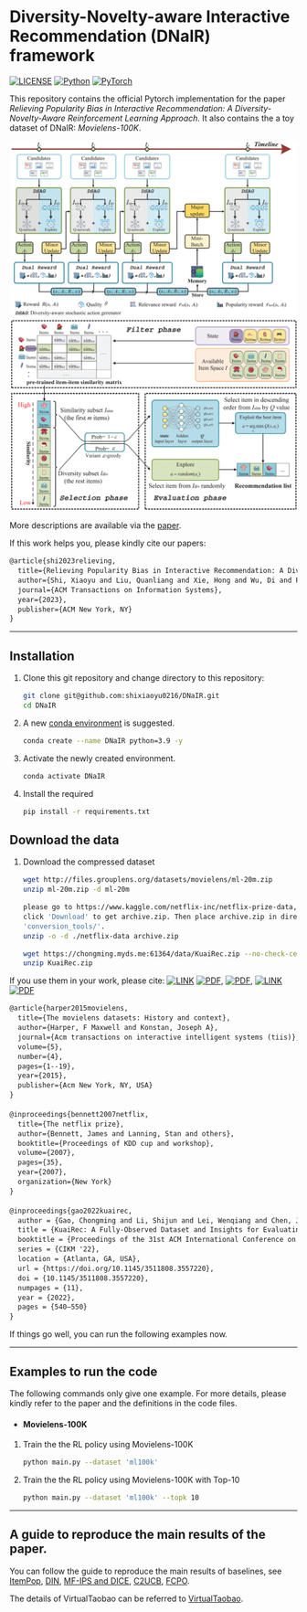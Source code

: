 # Diversity-Novelty-aware Interactive Recommendation (DNaIR) framework

[![LICENSE](https://img.shields.io/badge/license-MIT-green)](https://github.com/shixiaoyu0216/DNaIR/blob/main/LICENSE)
[![Python](https://img.shields.io/badge/python-3.9-blue.svg)](https://www.python.org/)
[![PyTorch](https://img.shields.io/badge/pytorch-1.9.0+cu111-%237732a8)](https://pytorch.org/)

This repository contains the official Pytorch implementation for the paper *Relieving Popularity Bias in Interactive Recommendation: A Diversity-Novelty-Aware Reinforcement Learning Approach*. It also contains the a toy dataset of DNaIR: *Movielens-100K*.

<img src="figs/Framework.png" alt="Framework" style="zoom:100%;" />
<img src="figs/ActionGeneration.png" alt="ActionGeneration" style="zoom:90%;" />

More descriptions are available via the [paper](https://dl.acm.org/doi/10.1145/3618107).

If this work helps you, please kindly cite our papers:

```latex
@article{shi2023relieving,
  title={Relieving Popularity Bias in Interactive Recommendation: A Diversity-Novelty-Aware Reinforcement Learning Approach},
  author={Shi, Xiaoyu and Liu, Quanliang and Xie, Hong and Wu, Di and Peng, Bo and Shang, MingSheng and Lian, Defu},
  journal={ACM Transactions on Information Systems},
  year={2023},
  publisher={ACM New York, NY}
}
```

---
## Installation

1. Clone this git repository and change directory to this repository:

	```bash
	git clone git@github.com:shixiaoyu0216/DNaIR.git
	cd DNaIR
	```


2. A new [conda environment](https://docs.conda.io/projects/conda/en/latest/user-guide/concepts/environments.html) is suggested. 

    ```bash
    conda create --name DNaIR python=3.9 -y
    ```

3. Activate the newly created environment.

    ```bash
    conda activate DNaIR
    ```


4. Install the required 

    ```bash
    pip install -r requirements.txt
    ```


## Download the data

1. Download the compressed dataset

    ```bash 
    wget http://files.grouplens.org/datasets/movielens/ml-20m.zip
	unzip ml-20m.zip -d ml-20m
    ```

 	```bash 
    please go to https://www.kaggle.com/netflix-inc/netflix-prize-data, and
	click 'Download' to get archive.zip. Then place archive.zip in directory
	'conversion_tools/'.
	unzip -o -d ./netflix-data archive.zip
    ```

	```bash 
    wget https://chongming.myds.me:61364/data/KuaiRec.zip --no-check-certificate
 	unzip KuaiRec.zip
    ```

If you use them in your work, please cite: [![LINK](https://img.shields.io/badge/-Paper%20Link-lightgrey)](https://dl.acm.org/doi/abs/10.1145/2827872) [![PDF](https://img.shields.io/badge/-PDF-red)](https://dl.acm.org/doi/abs/10.1145/2827872), [![PDF](https://img.shields.io/badge/-PDF-red)](https://d1wqtxts1xzle7.cloudfront.net/90881302/NetflixPrize-description-libre.pdf?1662854712=&response-content-disposition=inline%3B+filename%3DThe_Netflix_Prize.pdf&Expires=1699603604&Signature=aLzq1fsD73HYHYeZmFOEUOwuaEeR~gWAtj8i7EJMNr0DRXFWckr~ndzyu1zsfWuE4nigx3wAA~WLf-3FqSMk0i9xVVk8T94hcddWs2ILOh4LXsgB8QQa47iJ8Wq1O8Jyecf2gXosxrGXnxACIiBsL7tspTCq4gcKKZudflRp09LuVDGs66rezCHxXRzr~WsQr3siCGY65UKq9sJu~onq0HKA3tROuOJrxWJ~usSGhDw7oSz0QbGlkg5EKtomBIVNGpET0-261YPIy3MpJJQw29sS9FROkbNlA-kKafwbM2dePrd76yr24SePGA6csuHkp6ukYpJ8obAWD4dRLfeTRA__&Key-Pair-Id=APKAJLOHF5GGSLRBV4ZA), [![LINK](https://img.shields.io/badge/-Paper%20Link-lightgrey)](https://arxiv.org/abs/2202.10842) [![PDF](https://img.shields.io/badge/-PDF-red)](https://arxiv.org/pdf/2202.10842.pdf)


```latex
@article{harper2015movielens,
  title={The movielens datasets: History and context},
  author={Harper, F Maxwell and Konstan, Joseph A},
  journal={Acm transactions on interactive intelligent systems (tiis)},
  volume={5},
  number={4},
  pages={1--19},
  year={2015},
  publisher={Acm New York, NY, USA}
}

@inproceedings{bennett2007netflix,
  title={The netflix prize},
  author={Bennett, James and Lanning, Stan and others},
  booktitle={Proceedings of KDD cup and workshop},
  volume={2007},
  pages={35},
  year={2007},
  organization={New York}
}

@inproceedings{gao2022kuairec,
  author = {Gao, Chongming and Li, Shijun and Lei, Wenqiang and Chen, Jiawei and Li, Biao and Jiang, Peng and He, Xiangnan and Mao, Jiaxin and Chua, Tat-Seng},
  title = {KuaiRec: A Fully-Observed Dataset and Insights for Evaluating Recommender Systems},
  booktitle = {Proceedings of the 31st ACM International Conference on Information \& Knowledge Management},
  series = {CIKM '22},
  location = {Atlanta, GA, USA},
  url = {https://doi.org/10.1145/3511808.3557220},
  doi = {10.1145/3511808.3557220},
  numpages = {11},
  year = {2022},
  pages = {540–550}
}
```

If things go well, you can run the following examples now.

---
## Examples to run the code

The following commands only give one example. For more details, please kindly refer to the paper and the definitions in the code files. 

- #### Movielens-100K

1. Train the the RL policy using Movielens-100K

    ```bash
    python main.py --dataset 'ml100k'
    ```

2. Train the the RL policy using Movielens-100K with Top-10

    ```bash
    python main.py --dataset 'ml100k' --topk 10
    ```

---
## A guide to reproduce the main results of the paper.

You can follow the guide to reproduce the main results of baselines, see [ItemPop](https://recbole.io/docs/user_guide/model/general/pop.html), [DIN](https://recbole.io/docs/user_guide/model/context/din.html), [MF-IPS and DICE](https://github.com/JingsenZhang/Recbole-Debias), [C2UCB](https://github.com/YunSeo00/combinatorial_MAB), [FCPO](https://github.com/TobyGE/FCPO).

The details of VirtualTaobao can be referred to [VirtualTaobao](https://github.com/eyounx/VirtualTaobao).
